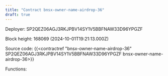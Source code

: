 ```yaml
---
title: "Contract bnsx-owner-name-airdrop-36"
draft: true
---
```

Deployer: SP2QEZ06AGJ3RKJPBV14SY1V5BBFNAW33D96YPGZF


 



Block height: 168069 (2024-10-01T19:21:13.000Z)

Source code: {{<contractref "bnsx-owner-name-airdrop-36" SP2QEZ06AGJ3RKJPBV14SY1V5BBFNAW33D96YPGZF bnsx-owner-name-airdrop-36>}}

Functions:



